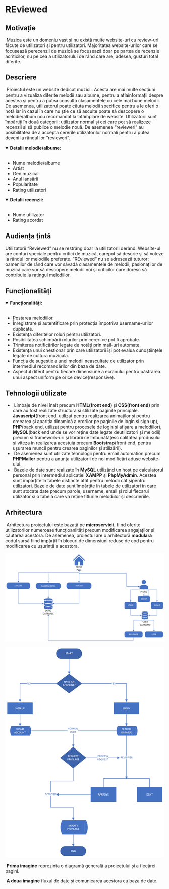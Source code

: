 # REviewed


## Motivație

&nbsp;Muzica este un domeniu vast și nu există multe website-uri cu review-uri făcute de utilizatori și pentru utilizatori. Majoritatea website-urilor care se focusează perecenzii de muzică se focusează doar pe partea de recenzie acriticilor, nu pe cea a utilizatorului de rând care are, adesea, gusturi total diferite.

## Descriere

&nbsp;Proiectul este un website dedicat muzicii. Acesta are mai multe secțiuni pentru a vizualiza diferite melodii sau albume, pentru a aflainformații despre acestea și pentru a putea consulta clasamentele cu
cele mai bune melodii. De asemenea, utilizatorul poate căuta melodii specifice pentru a le oferi o notă iar în cazul în care nu știe ce să asculte poate să descopere o melodie/album nou recomandat la întâmplare de website. Utilizatorii sunt împărțiți în două categorii: utilizator normal și cei care pot să realizeze recenzii și să publice o melodie nouă. De asemenea “revieweri” au posibilitatea de a accepta cererile
utilizatorilor normali pentru a putea deveni la rândul lor “revieweri”.

<details open>
<summary> <b>Detalii melodie/albume:</b></summary>
<br>
  <ul>
    <li> Nume melodie/albume </li>
    <li> Artist </li>
    <li> Gen muzical </li>
    <li> Anul lansării </li>
    <li> Popularitate </li>
    <li> Rating utilizatori </li>
  </ul>
</details>
<details open>
<summary><b>Detalii recenzii:</b></summary>
<br>
  <ul>
    <li> Nume utilizator </li>
    <li> Rating acordat </li>
  </ul>
</details>


## Audiența țintă

Utilizatorii “Reviewed” nu se restrâng doar la utilizatorii derând. Website-ul are conturi speciale pentru critici de muzică, carepot să descrie și să voteze la rândul lor melodiile preferate.
”REviewed” nu se adresează tuturor: oamenilor de rând care vor săvadă clasamentele de melodii, pasionaților de muzică care vor să descopere melodii noi și criticilor care doresc să contribuie la ratingul melodiilor.

## Funcționalități

<details open>
<summary> <b>Funcționalități:</b></summary>
<br>
  <ul>
  <li>Postarea melodiilor.</li>
  <li>Înregistrare și autentificare prin protecția împotriva username-urilor duplicate.</li>
  <li>Existența diferitelor roluri pentru utilizatori.</li>
  <li>Posibilitatea schimbării rolurilor prin cereri ce pot fi aprobate.</li>
	<li>Trimiterea notificărilor legate de notăți prin mail-uri automate.</li>
	<li>Existența unui chestionar prin care utilizatorii își pot evalua cunoștiințele legate de cultura muzicala.</li>
	<li>Funcția de sugestie a unei melodii neascultate de utilizator prin intermediul recomandărilor din baza de date.</li>
	<li>Aspectul diferit pentru fiecare dimensiune a ecranului pentru păstrarea unui aspect uniform pe orice device(responsive).</li>
</ul>
</details>

## Tehnologii utilizate

<ul>
<li>&nbsp;Limbaje de nivel înalt precum <b>HTML(front end)</b> și <b>CSS(front end)</b> prin care au fost realizate structura și stilizate paginile principale.
<b>Javascript</b>(front end, utilizat pentru realizarea animaților și pentru creearea și apariția dinamică a erorilor pe paginile de login și sign up), <b>PHP</b>(back end, utilizat pentru procesele de login și afișare a melodiilor), <b>MySQL</b>(back end unde se vor reține date legate deutilizatori și melodii) precum și framework-uri și librării ce îmbunătățesc calitatea produsului și viteza în realizarea acestuia precum <b>Bootstrap</b>(front end, pentru ușurarea muncii pentru crearea paginilor și stilizării).</li>
<li>&nbsp;De asemenea sunt utilizate tehnologii pentru email automation precum <b>PHPMailer</b> pentru a anunța utilizatorii de noi modificări
aduse website-ului.</li>
<li> &nbsp;Bazele de date sunt realizate în <b>MySQL</b> utilizând un host pe calculatorul personal prin intermediul aplicației <b>XAMPP</b> și <b>PhpMyAdmin</b>.
Acestea sunt împărțite în tabele distincte atât pentru melodii cât șipentru utilizatori. Bazele de date sunt împărțite în tabele de
utilizatori în care sunt stocate date precum parole, username, email și rolul fiecarui utilizator și o tabelă care va reține titlurile melodiilor și descrieriile.</li>
</ul>

## Arhitectura

&nbsp;Arhitectura proiectului este bazată pe **microservicii**, fiind oferite utilizatorilor numeroase funcțioanlități precum modificarea angajaților și căutarea acestora. De asemenea, proiectul are o arhitectură **modulară** codul sursă fiind împărțit în blocuri de dimensiuni reduse de cod pentru modificarea cu ușurință a acestora.

![Exemplu de procese pentru arhitectura microserviciilor](Documentatie/poza2.png)

![Diagrama fluxului de date](Documentatie/poza1.png)

&nbsp;**Prima imagine** reprezinta o diagramă generală a proiectului și a fiecărei pagini.

&nbsp;**A doua imagine** fluxul de date și comunicarea acestora cu baza de date.
